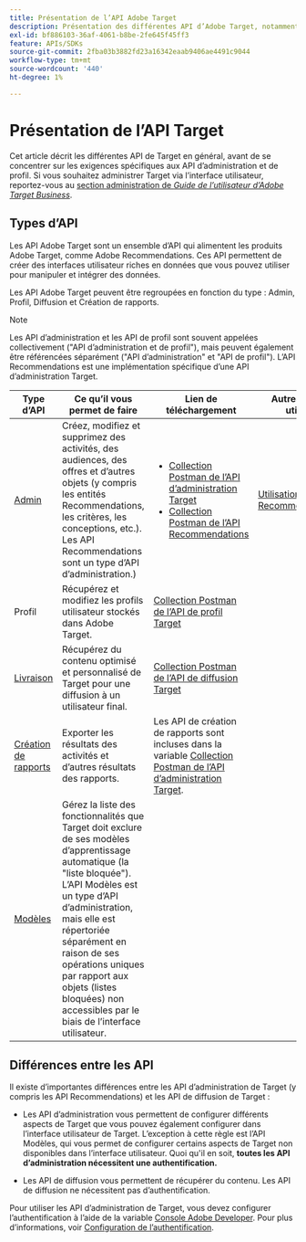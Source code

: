 ```yaml
---
title: Présentation de l’API Adobe Target
description: Présentation des différentes API d’Adobe Target, notamment l’api de diffusion, l’api de création de rapports, l’api d’administration, l’api de profil, l’api de recommandations et les liens vers des collections postman.
exl-id: bf886103-36af-4061-b8be-2fe645f45ff3
feature: APIs/SDKs
source-git-commit: 2fba03b3882fd23a16342eaab9406ae4491c9044
workflow-type: tm+mt
source-wordcount: '440'
ht-degree: 1%

---
```


# Présentation de l’API Target

Cet article décrit les différentes API de Target en général, avant de se concentrer sur les exigences spécifiques aux API d’administration et de profil. Si vous souhaitez administrer Target via l’interface utilisateur, reportez-vous au [section administration de *Guide de l’utilisateur d’Adobe Target Business*](https://experienceleague.adobe.com/docs/target/using/administer/administrating-target.html?lang=en).

## Types d’API

Les API Adobe Target sont un ensemble d’API qui alimentent les produits Adobe Target, comme Adobe Recommendations. Ces API permettent de créer des interfaces utilisateur riches en données que vous pouvez utiliser pour manipuler et intégrer des données.

Les API Adobe Target peuvent être regroupées en fonction du type : Admin, Profil, Diffusion et Création de rapports.

>[!NOTE]
>
>Les API d’administration et les API de profil sont souvent appelées collectivement (&quot;API d’administration et de profil&quot;), mais peuvent également être référencées séparément (&quot;API d’administration&quot; et &quot;API de profil&quot;). L’API Recommendations est une implémentation spécifique d’une API d’administration Target.

| Type d’API | Ce qu’il vous permet de faire | Lien de téléchargement | Autres liens utiles |
| --- | --- | --- |--- |
| [Admin](../administer/admin-api/admin-api-overview-new.md) | Créez, modifiez et supprimez des activités, des audiences, des offres et d’autres objets (y compris les entités Recommendations, les critères, les conceptions, etc.). Les API Recommendations sont un type d’API d’administration.) | <UL><li>[Collection Postman de l’API d’administration Target](https://developers.adobetarget.com/api/#admin-postman-collection)</li><li>[Collection Postman de l’API Recommendations](https://developer.adobe.com/target/administer/recommendations-api/#section/Postman)</li></UL> | [Utilisation des API Recommendations](../before-administer/recs-api/overview.md) |
| Profil | Récupérez et modifiez les profils utilisateur stockés dans Adobe Target. | [Collection Postman de l’API de profil Target](https://developers.adobetarget.com/api/#profiles) |  |
| [Livraison](../implement/delivery-api/overview.md) | Récupérez du contenu optimisé et personnalisé de Target pour une diffusion à un utilisateur final. | [Collection Postman de l’API de diffusion Target](/help/dev/before-implement/delivery-api-overview/getting-started.md#postman) |  |
| [Création de rapports](../administer/admin-api/admin-api-overview-new.md) | Exporter les résultats des activités et d’autres résultats des rapports. | Les API de création de rapports sont incluses dans la variable [Collection Postman de l’API d’administration Target](https://developers.adobetarget.com/api/#admin-postman-collection). |  |
| [Modèles](../administer/models-api/models-api-overview.md) | Gérez la liste des fonctionnalités que Target doit exclure de ses modèles d’apprentissage automatique (la &quot;liste bloquée&quot;). L’API Modèles est un type d’API d’administration, mais elle est répertoriée séparément en raison de ses opérations uniques par rapport aux objets (listes bloquées) non accessibles par le biais de l’interface utilisateur. |  |  |

## Différences entre les API

Il existe d’importantes différences entre les API d’administration de Target (y compris les API Recommendations) et les API de diffusion de Target :

* Les API d’administration vous permettent de configurer différents aspects de Target que vous pouvez également configurer dans l’interface utilisateur de Target. L’exception à cette règle est l’API Modèles, qui vous permet de configurer certains aspects de Target non disponibles dans l’interface utilisateur. Quoi qu&#39;il en soit, **toutes les API d’administration nécessitent une authentification.**

* Les API de diffusion vous permettent de récupérer du contenu. Les API de diffusion ne nécessitent pas d’authentification.

Pour utiliser les API d’administration de Target, vous devez configurer l’authentification à l’aide de la variable [Console Adobe Developer](https://developer.adobe.com/console/home). Pour plus d’informations, voir [Configuration de l’authentification](../before-administer/configure-authentication.md).
